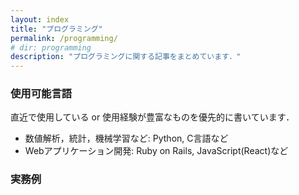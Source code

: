 ```yaml
---
layout: index
title: "プログラミング"
permalink: /programming/
# dir: programming
description: "プログラミングに関する記事をまとめています．"
---
```

### 使用可能言語
直近で使用している or 使用経験が豊富なものを優先的に書いています．
- 数値解析，統計，機械学習など: Python, C言語など
- Webアプリケーション開発: Ruby on Rails, JavaScript(React)など

### 実務例
